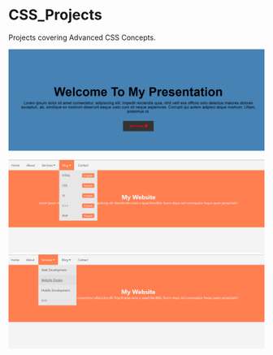 # CSS_Projects

Projects covering Advanced CSS Concepts.

![](Presentation/img/3.PNG)

<img src="Drop down menu/img/1.PNG">

<img src="Drop down menu/img/2.PNG">

